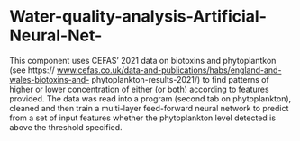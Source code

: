 # Water-quality-analysis-Artificial-Neural-Net-
This component uses CEFAS’ 2021 data on biotoxins and phytoplantkon (see https://
www.cefas.co.uk/data-and-publications/habs/england-and-wales-biotoxins-and-
phytoplankton-results-2021/) to find patterns of  higher or lower concentration of  either (or 
both) according to features provided. The data was read into a program (second tab on 
phytoplankton), cleaned and then train a multi-layer feed-forward neural network to predict 
from a set of  input features whether the phytoplankton level detected is above the threshold 
specified. 
